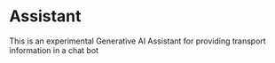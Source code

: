 # Assistant

This is an experimental Generative AI Assistant for providing transport information in a chat bot